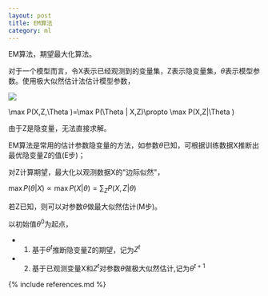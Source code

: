 ```yaml
---
layout: post
title: EM算法
category: ml
---
```


EM算法，期望最大化算法。

对于一个模型而言，令X表示已经观测到的变量集，Z表示隐变量集，$\theta$表示模型参数。使用极大似然估计法估计模型参数，

![](http://latex.codecogs.com/gif.latex?\max%20P(X,Z,\Theta%20)=\max%20P(\Theta%20|%20X,Z)\propto%20\max%20P(X,Z|\Theta%20))

\max P(X,Z,\Theta )=\max P(\Theta | X,Z)\propto \max P(X,Z|\Theta )

由于Z是隐变量，无法直接求解。

EM算法是常用的估计参数隐变量的方法，如参数$\theta$已知，可根据训练数据X推断出最优隐变量Z的值(E步)；

对Z计算期望，最大化以观测数据X的"边际似然"，

$\max P(\theta | X) \propto \max P(X | \theta)=\sum _{Z} P(X,Z | \theta)$

若Z已知，则可以对参数$\theta$做最大似然估计(M步)。

以初始值$\theta^{0}$为起点，

+ 1. 基于$\theta^{t}$推断隐变量Z的期望，记为$Z^{t}$
+ 2. 基于已观测变量X和$Z^{t}$对参数$\theta$做极大似然估计,记为$\theta^{t+1}$




{% include references.md %}
